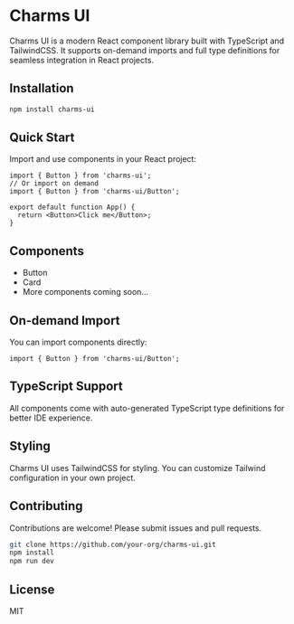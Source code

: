 # Charms UI

Charms UI is a modern React component library built with TypeScript and TailwindCSS. It supports on-demand imports and full type definitions for seamless integration in React projects.

## Installation

```bash
npm install charms-ui
```

## Quick Start

Import and use components in your React project:

```tsx
import { Button } from 'charms-ui';
// Or import on demand
import { Button } from 'charms-ui/Button';

export default function App() {
  return <Button>Click me</Button>;
}
```

## Components

- Button
- Card
- More components coming soon...

## On-demand Import

You can import components directly:

```tsx
import { Button } from 'charms-ui/Button';
```

## TypeScript Support

All components come with auto-generated TypeScript type definitions for better IDE experience.

## Styling

Charms UI uses TailwindCSS for styling. You can customize Tailwind configuration in your own project.

## Contributing

Contributions are welcome! Please submit issues and pull requests.

```bash
git clone https://github.com/your-org/charms-ui.git
npm install
npm run dev
```

## License

MIT
